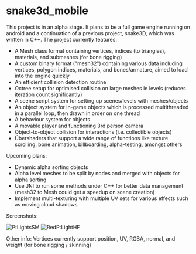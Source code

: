 # snake3d_mobile
This project is in an alpha stage.
It plans to be a full game engine running on android and a continuation of a previous project, snake3D, which was written in C++.
The project currently features:
* A Mesh class format containing vertices, indices (to triangles), materials, and submeshes (for bone rigging)
* A custom binary format ("mesh32") containing various data including vertices, polygon indices, materials, and bones/armature, aimed to load into the engine quickly
* An efficient collision detection routine
* Octree setup for optimised collision on large meshes ie levels (reduces iteration count significantly)
* A scene script system for setting up scenes/levels with meshes/objects
* An object system for in-game objects which is processed multithreaded in a parallel loop, then drawn in order on one thread
* A behaviour system for objects
* A movable player and functioning 3rd person camera
* Object-to-object collision for interactions (i.e. collectible objects)
* Übershaders that support a wide range of functions like texture scrolling, bone animation, billboarding, alpha-testing, amongst others

Upcoming plans:
* Dynamic alpha sorting objects
* Alpha level meshes to be split by nodes and merged with objects for alpha sorting
* Use JNI to run some methods under C++ for better data management (mesh32 to Mesh could get a speedup on scene creation)
* Implement multi-texturing with multiple UV sets for various effects such as moving cloud shadows

Screenshots:

![PtLightsSM](https://media.discordapp.net/attachments/356315343926329345/988827143087747143/20220621_182558.jpg)
![RedPtLightHF](https://media.discordapp.net/attachments/356315343926329345/988825171009871882/Screenshot_20220621-181717_Video_Player.jpg)

Other info: Vertices currently support position, UV, RGBA, normal, and weight (for bone rigging / skinning)